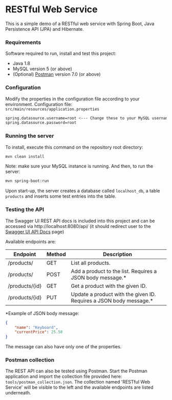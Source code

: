 # RESTful Web Service

This is a simple demo of a RESTful web service with Spring Boot, Java Persistence API (JPA) and Hibernate.

### Requirements ###
Software required to run, install and test this project:
* Java 1.8
* MySQL version 5 (or above)
* (Optional) [Postman]([https://www.getpostman.com/]) version 7.0 (or above)

### Configuration ###
Modify the properties in the configuration file according to your environment.
Configuration file: `src/main/resources/application.properties`
```bash
spring.datasource.username=root <--- Change these to your MySQL username and password
spring.datasource.password=root
```

### Running the server ###
To install, execute this command on the repository root directory:
```bash
mvn clean install
```
Note: make sure your MySQL instance is running.
And then, to run the server:
```bash
mvn spring-boot:run
```
Upon start-up, the server creates a database called `localhost_db`, a table `products` and inserts some test entries into the table.

### Testing the API ###
The Swagger UI REST API docs is included into this project and can be accessed via http://localhost:8080/api/ (it should redirect user to the [Swagger UI API Docs](http://localhost:8080/api/swagger-ui.html) page)

Available endpoints are:

Endpoint | Method | Description
--- | --- | ---
 /products/ | GET | List all products.
 /products/ | POST | Add a product to the list. Requires a JSON body message.*
 /products/{id} | GET | Get a product with the given ID.
 /products/{id} | PUT | Update a product with the given ID. Requires a JSON body message.*

*Example of JSON body message: 
```json 
{ 
    "name": "Keyboard", 
    "currentPrice": 25.50
}
```
The message can also have only one of the properties.

### Postman collection ###
The REST API can also be tested using Postman. Start the Postman application and import the collection file provided here: `tools/postman_collection.json`. 
The collection named 'RESTful Web Service' will be visible to the left and the available endpoints are listed underneath. 
